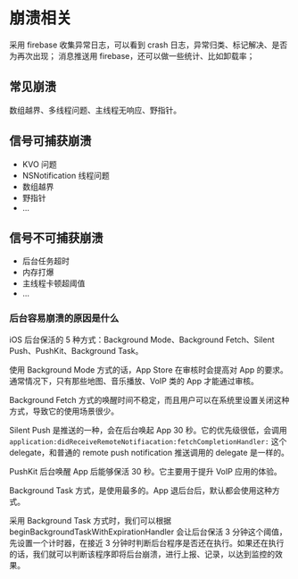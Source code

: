 # 崩溃相关

采用 firebase 收集异常日志，可以看到 crash 日志，异常归类、标记解决、是否为再次出现；
消息推送用 firebase，还可以做一些统计、比如卸载率；

## 常见崩溃

数组越界、多线程问题、主线程无响应、野指针。  

## 信号可捕获崩溃

- KVO 问题
- NSNotification 线程问题
- 数组越界
- 野指针
- ...

## 信号不可捕获崩溃

- 后台任务超时
- 内存打爆
- 主线程卡顿超阈值
- ...

### 后台容易崩溃的原因是什么

iOS 后台保活的 5 种方式：Background Mode、Background Fetch、Silent Push、PushKit、Background Task。

使用 Background Mode 方式的话，App Store 在审核时会提高对 App 的要求。通常情况下，只有那些地图、音乐播放、VoIP 类的 App 才能通过审核。

Background Fetch 方式的唤醒时间不稳定，而且用户可以在系统里设置关闭这种方式，导致它的使用场景很少。

Silent Push 是推送的一种，会在后台唤起 App 30 秒。它的优先级很低，会调用
`application:didReceiveRemoteNotifiacation:fetchCompletionHandler:`
这个 delegate，和普通的 remote push notification 推送调用的 delegate 是一样的。

PushKit 后台唤醒 App 后能够保活 30 秒。它主要用于提升 VoIP 应用的体验。

Background Task 方式，是使用最多的。App 退后台后，默认都会使用这种方式。

采用 Background Task 方式时，我们可以根据 beginBackgroundTaskWithExpirationHandler 会让后台保活 3 分钟这个阈值，先设置一个计时器，在接近 3 分钟时判断后台程序是否还在执行。如果还在执行的话，我们就可以判断该程序即将后台崩溃，进行上报、记录，以达到监控的效果。
